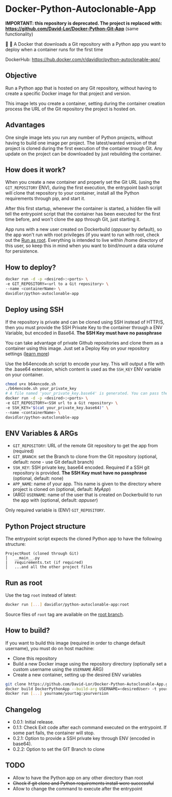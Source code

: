 # Docker-Python-Autoclonable-App

**IMPORTANT: this repository is deprecated. The project is replaced with: https://github.com/David-Lor/Docker-Python-Git-App** (same functionality)

🐍 🐳 A Docker that downloads a Git repository with a Python app you want to deploy when a container runs for the first time

DockerHub: https://hub.docker.com/r/davidlor/python-autoclonable-app/

## Objective

Run a Python app that is hosted on any Git repository, without having to create a specific Docker image for that project and version.

This image lets you create a container, setting during the container creation process the URL of the Git repository the project is hosted on.

## Advantages

One single image lets you run any number of Python projects, without having to build one image per project. The latest/wanted version of that project is cloned during the first execution of the container trough Git. Any update on the project can be downloaded by just rebuilding the container.

## How does it work?

When you create a new container and properly set the Git URL (using the `GIT_REPOSITORY` ENV), during the first execution, the entrypoint bash script will clone that repository to your container, install all the Python requirements through pip, and start it.

After this first startup, whenever the container is started, a hidden file will tell the entrypoint script that the container has been executed for the first time before, and won't clone the app through Git, just starting it.

App runs with a new user created on Dockerbuild (_appuser_ by default), so the app won't run with root privileges (if you want to run with root, check out the [Run as root](https://github.com/David-Lor/Docker-Python-Autoclonable-App#run-as-root). Everything is intended to live within /home directory of this user, so keep this in mind when you want to bind/mount a data volume for persistence.

## How to deploy?

```bash
docker run -d -p <desired>:<ports> \
-e GIT_REPOSITORY=<url to a Git repository> \
--name <containerName> \
davidlor/python-autoclonable-app
```

## Deploy using SSH

If the repository is private and can be cloned using SSH instead of HTTP/S, then you must provide the SSH Private Key to the container through a ENV Variable, but encoded in Base64. **The SSH Key must have no passphrase**

You can take advantage of private Github repositories and clone them as a container using this image. Just set a Deploy Key on your repository settings ([learn more](https://gist.github.com/zhujunsan/a0becf82ade50ed06115))

Use the b64encode.sh script to encode your key. This will output a file with the .base64 extension, which content is used as the `SSH_KEY` ENV variable on your container.

```bash
chmod u+x b64encode.sh
./b64encode.sh your_private_key
# A file named 'your_private_key.base64' is generated. You can pass the content directly to docker run:
docker run -d -p <desired>:<ports> \
-e GIT_REPOSITORY=<SSH url to a Git repository> \
-e SSH_KEY="$(cat your_private_key.base64)" \
--name <containerName> \
davidlor/python-autoclonable-app
```

## ENV Variables & ARGs

* `GIT_REPOSITORY`: URL of the remote Git repository to get the app from (required)
* `GIT_BRANCH`: set the Branch to clone from the Git repository (optional, default: none - use Git default branch)
* `SSH_KEY`: SSH private key, base64 encoded. Required if a SSH git repository is provided. **The SSH Key must have no passphrase** (optional, default: none)
* `APP_NAME`: name of your app. This name is given to the directory where project is cloned on (optional, default: _MyApp_)
* (ARG) `USERNAME`: name of the user that is created on Dockerbuild to run the app with (optional, default: _appuser_)

Only required variable is (ENV) `GIT_REPOSITORY`.

## Python Project structure

The entrypoint script expects the cloned Python app to have the following structure:

```
ProjectRoot (cloned through Git)
│   __main__.py
|   requirements.txt (if required)
│   ...and all the other project files
```

## Run as root

Use the tag `root` instead of latest:

```bash
docker run [...] davidlor/python-autoclonable-app:root
```

Source files of `root` tag are available on the [root branch](https://github.com/David-Lor/Docker-Python-Autoclonable-App/tree/root).

## How to build?

If you want to build this image (required in order to change default username), you must do on host machine:

* Clone this repository
* Build a new Docker image using the repository directory (optionally set a custom username using the `USERNAME` ARG)
* Create a new container, setting up the desired ENV variables

```bash
git clone https://github.com/David-Lor/Docker-Python-Autoclonable-App.git DockerPythonApp
docker build DockerPythonApp --build-arg USERNAME=<desiredUser> -t yourname/yourtag:yourversion
docker run [...] yourname/yourtag:yourversion
```

## Changelog

- 0.0.1: Initial release.
- 0.1.1: Check Exit code after each command executed on the entrypoint. If some part fails, the container will stop.
- 0.2.1: Option to provide a SSH private key through ENV (encoded in base64).
- 0.2.2: Option to set the GIT Branch to clone

## TODO

* Allow to have the Python app on any other directory than root
* ~~Check if git clone and Python requirements install were successful~~
* Allow to change the command to execute after the entrypoint

